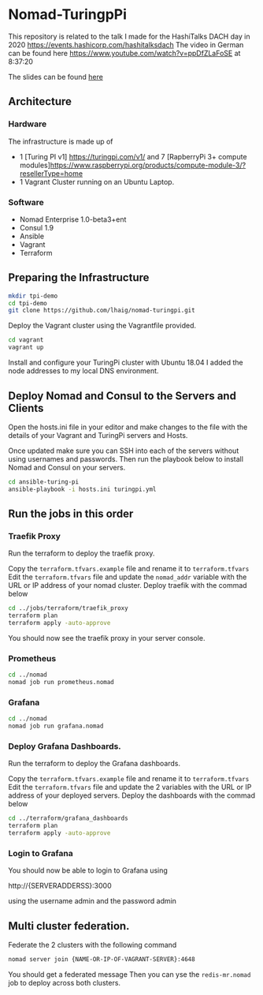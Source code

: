 # Nomad-TuringpPi

This repository is related to the talk I made for the HashiTalks DACH day in 2020
<https://events.hashicorp.com/hashitalksdach>
The video in German can be found here <https://www.youtube.com/watch?v=ppDfZLaFoSE> at 8:37:20

The slides can be found [here](slides/Introduction_to_Nomad_DE.pdf)

## Architecture

### Hardware

The infrastructure is made up of

* 1 [Turing PI v1] <https://turingpi.com/v1/> and 7 [RapberryPi 3+ compute modules]<https://www.raspberrypi.org/products/compute-module-3/?resellerType=home>
* 1 Vagrant Cluster running on an Ubuntu Laptop.

### Software

* Nomad Enterprise 1.0-beta3+ent
* Consul 1.9
* Ansible
* Vagrant
* Terraform

## Preparing the Infrastructure

```bash
mkdir tpi-demo
cd tpi-demo
git clone https://github.com/lhaig/nomad-turingpi.git
```

Deploy the Vagrant cluster using the Vagrantfile provided.

```bash
cd vagrant
vagrant up
```

Install and configure your TuringPi cluster with Ubuntu 18.04
I added the node addresses to my local DNS environment.

## Deploy Nomad and Consul to the Servers and Clients

Open the hosts.ini file in your editor and make changes to the file with the details of your Vagrant and TuringPi servers and Hosts.

Once updated make sure you can SSH into each of the servers without using usernames and passwords.
Then run the playbook below to install Nomad and Consul on your servers.

```bash
cd ansible-turing-pi
ansible-playbook -i hosts.ini turingpi.yml
```

## Run the jobs in this order

### Traefik Proxy

Run the terraform to deploy the traefik proxy.

Copy the `terraform.tfvars.example` file and rename it to `terraform.tfvars`
Edit the `terraform.tfvars` file and update the `nomad_addr` variable with the URL or IP address of your nomad cluster.
Deploy traefik with the commad below

```bash
cd ../jobs/terraform/traefik_proxy
terraform plan
terraform apply -auto-approve
```

You should now see the traefik proxy in your server console.

### Prometheus

```bash
cd ../nomad
nomad job run prometheus.nomad
```

### Grafana

```bash
cd ../nomad
nomad job run grafana.nomad
```

### Deploy Grafana Dashboards.

Run the terraform to deploy the Grafana dashboards.

Copy the `terraform.tfvars.example` file and rename it to `terraform.tfvars`
Edit the `terraform.tfvars` file and update the 2 variables with the URL or IP address of your deployed servers.
Deploy the dashboards with the commad below

```bash
cd ../terraform/grafana_dashboards
terraform plan
terraform apply -auto-approve
```

### Login to Grafana

You should now be able to login to Grafana using

http://{SERVERADDERSS}:3000

using the username admin and the password admin

## Multi cluster federation.

Federate the 2 clusters with the following command

```bash
nomad server join {NAME-OR-IP-OF-VAGRANT-SERVER}:4648
```

You should get a federated message
Then you can yse the `redis-mr.nomad` job to deploy across both clusters.